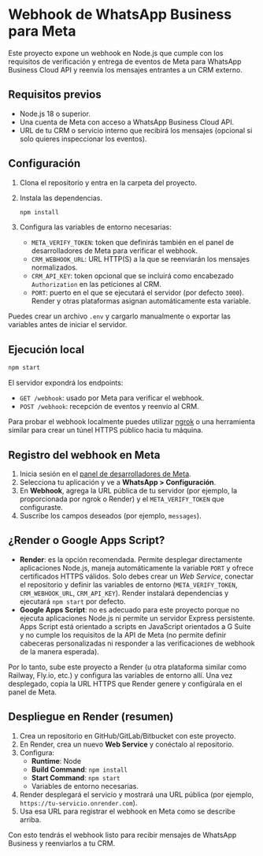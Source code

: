 # Webhook de WhatsApp Business para Meta

Este proyecto expone un webhook en Node.js que cumple con los requisitos de verificación y entrega de eventos de Meta para WhatsApp Business Cloud API y reenvía los mensajes entrantes a un CRM externo.

## Requisitos previos

- Node.js 18 o superior.
- Una cuenta de Meta con acceso a WhatsApp Business Cloud API.
- URL de tu CRM o servicio interno que recibirá los mensajes (opcional si solo quieres inspeccionar los eventos).

## Configuración

1. Clona el repositorio y entra en la carpeta del proyecto.
2. Instala las dependencias.

   ```bash
   npm install
   ```

3. Configura las variables de entorno necesarias:

   - `META_VERIFY_TOKEN`: token que definirás también en el panel de desarrolladores de Meta para verificar el webhook.
   - `CRM_WEBHOOK_URL`: URL HTTP(S) a la que se reenviarán los mensajes normalizados.
   - `CRM_API_KEY`: token opcional que se incluirá como encabezado `Authorization` en las peticiones al CRM.
   - `PORT`: puerto en el que se ejecutará el servidor (por defecto `3000`). Render y otras plataformas asignan automáticamente esta variable.

Puedes crear un archivo `.env` y cargarlo manualmente o exportar las variables antes de iniciar el servidor.

## Ejecución local

```bash
npm start
```

El servidor expondrá los endpoints:

- `GET /webhook`: usado por Meta para verificar el webhook.
- `POST /webhook`: recepción de eventos y reenvío al CRM.

Para probar el webhook localmente puedes utilizar [ngrok](https://ngrok.com/) o una herramienta similar para crear un túnel HTTPS público hacia tu máquina.

## Registro del webhook en Meta

1. Inicia sesión en el [panel de desarrolladores de Meta](https://developers.facebook.com/).
2. Selecciona tu aplicación y ve a **WhatsApp > Configuración**.
3. En **Webhook**, agrega la URL pública de tu servidor (por ejemplo, la proporcionada por ngrok o Render) y el `META_VERIFY_TOKEN` que configuraste.
4. Suscribe los campos deseados (por ejemplo, `messages`).

## ¿Render o Google Apps Script?

- **Render**: es la opción recomendada. Permite desplegar directamente aplicaciones Node.js, maneja automáticamente la variable `PORT` y ofrece certificados HTTPS válidos. Solo debes crear un *Web Service*, conectar el repositorio y definir las variables de entorno (`META_VERIFY_TOKEN`, `CRM_WEBHOOK_URL`, `CRM_API_KEY`). Render instalará dependencias y ejecutará `npm start` por defecto.
- **Google Apps Script**: no es adecuado para este proyecto porque no ejecuta aplicaciones Node.js ni permite un servidor Express persistente. Apps Script está orientado a scripts en JavaScript orientados a G Suite y no cumple los requisitos de la API de Meta (no permite definir cabeceras personalizadas ni responder a las verificaciones de webhook de la manera esperada).

Por lo tanto, sube este proyecto a Render (u otra plataforma similar como Railway, Fly.io, etc.) y configura las variables de entorno allí. Una vez desplegado, copia la URL HTTPS que Render genere y configúrala en el panel de Meta.

## Despliegue en Render (resumen)

1. Crea un repositorio en GitHub/GitLab/Bitbucket con este proyecto.
2. En Render, crea un nuevo **Web Service** y conéctalo al repositorio.
3. Configura:
   - **Runtime**: Node
   - **Build Command**: `npm install`
   - **Start Command**: `npm start`
   - Variables de entorno necesarias.
4. Render desplegará el servicio y mostrará una URL pública (por ejemplo, `https://tu-servicio.onrender.com`).
5. Usa esa URL para registrar el webhook en Meta como se describe arriba.

Con esto tendrás el webhook listo para recibir mensajes de WhatsApp Business y reenviarlos a tu CRM.
